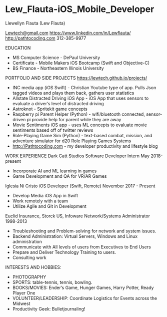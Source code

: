 # Lew_Flauta-iOS_Mobile_Developer

Llewellyn Flauta (Lew Flauta) 
   
Lewtech@gmail.com 
https://www.linkedin.com/in/Lewflauta/ 
http://pathtocoding.com 
312-385-9977


EDUCATION
*  MS Computer Science - DePaul University
*  Certificate - Mobile Makers iOS Bootcamp (Swift and Objective-C)
*  BS Finance - Northeastern Illinois University

PORTFOLIO AND SIDE PROJECTS
https://lewtech.github.io/projects/
*  INC media app (iOS Swift) - Christian Youtube type of app. Pulls Json tagged videos and plays them back, gathers user statistics
* Allstate Distracted Driving iOS App - iOS App that uses sensors to evaluate a driver’s level of distracted driving
* Astroknot - Spritekit game concepts
* Raspberry pi Parent Helper (Python) - wifi/bluetooth connected, sensor-driven pi provide help for parent while they are away
* Movie Sentiments iOS app - uses ML concepts to evaluate movie sentiments based off of twitter reviews
* Role-Playing Game Sim (Python) - text-based combat, mission, and adventure simulator for d20 Role Playing Games Systems
* http://Pathtocoding.com - my developer productivity and lifestyle blog

WORK EXPERIENCE
Dark Catt Studios
Software Developer Intern
May 2018-present
* Incorporate AI and ML learning in games
*  Game Development and QA for VR/AR Games

Iglesia Ni Cristo
iOS Developer (Swift, Remote)
November 2017 - Present
*  Develop Media iOS App in Swift
*  Work remotely with a team 
*  Utilize Agile and Git in Development

Euclid Insurance, Storck US, Infoware
Network/Systems Administrator
1998-2013
* Troubleshooting and Problem-solving for network and system issues.
* Backend Administration: Virtual Servers, Windows and Linux administration
* Communicate with All levels of users from Executives to End Users
* Prepare and Deliver Technology Training to users.
* Consulting work

INTERESTS AND HOBBIES:
* PHOTOGRAPHY
* SPORTS: table-tennis, tennis, bowling. 
* BOOKS/MOVIES: Ender’s Game, Hunger Games, Harry Potter, Ready Player One
* VOLUNTEER/LEADERSHIP: Coordinate Logistics for Events across the Midwest
* Productivity Geek: Bulletjournaling!
